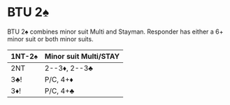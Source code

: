 # BTU 2♠

BTU 2♠ combines minor suit Multi and Stayman.  Responder has either a 6+ minor
suit or both minor suits.

| 1NT-2♠ | Minor suit Multi/STAY |
|--------|-----------------------|
| 2NT    | 2--3♦, 2--3♣          |
| 3♣!    | P/C, 4+♦              |
| 3♦!    | P/C, 4+♣              |
